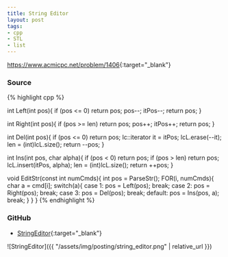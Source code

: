 ```yaml
---
title: String Editor
layout: post
tags:
- cpp
- STL
- list
---
```


<https://www.acmicpc.net/problem/1406>{:target="_blank"}

### Source

{% highlight cpp %}

int Left(int pos){
    if (pos <= 0) return pos;
    pos--;
    itPos--;
    return pos;
}

int Right(int pos){
    if (pos >= len) return pos;
    pos++;
    itPos++;
    return pos;
}

int Del(int pos){
    if (pos <= 0) return pos;
    lc::iterator it = itPos;
    lcL.erase(--it);
    len = (int)lcL.size();
    return --pos;
}

int Ins(int pos, char alpha){
    if (pos < 0) return pos;
    if (pos > len) return pos;
    lcL.insert(itPos, alpha);
    len = (int)lcL.size();
    return ++pos;
}

void EditStr(const int numCmds){
    int pos = ParseStr();
    FOR(i, numCmds){
        char a = cmd[i];
        switch(a){
        case 1:
            pos = Left(pos);
            break;
        case 2:
            pos = Right(pos);
            break;
        case 3:
            pos = Del(pos);
            break;
        default:
            pos = Ins(pos, a);
            break;
        }
    }
}
{% endhighlight %}

### GitHub

- [StringEditor](<https://github.com/coolwindjo/algoguru/tree/master/_posts/Done/StringEditor>){:target="_blank"}

![StringEditor]({{ "/assets/img/posting/string_editor.png" | relative_url }})
